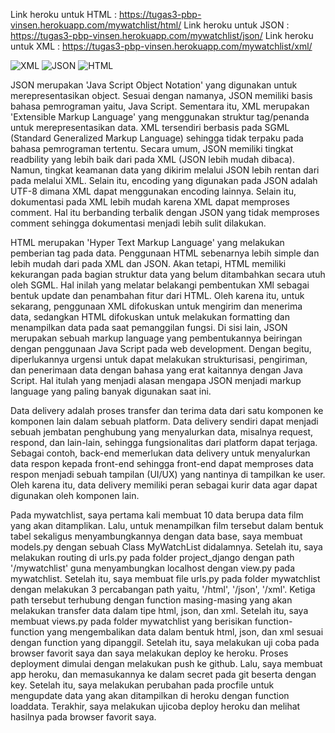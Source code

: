 Link heroku untuk HTML : https://tugas3-pbp-vinsen.herokuapp.com/mywatchlist/html/
Link heroku untuk JSON : https://tugas3-pbp-vinsen.herokuapp.com/mywatchlist/json/
Link heroku untuk XML : https://tugas3-pbp-vinsen.herokuapp.com/mywatchlist/xml/

![XML](https://drive.google.com/uc?export=view&id=1wm0xDZwdzt7dmaiXx_Z_7drP4N1_3HM-)
![JSON](https://drive.google.com/uc?export=view&id=1v1YZBoOiJ5aFvvTSBJKUvNUtz7U1bRU5)
![HTML](https://drive.google.com/uc?export=view&id=1mmCOoiq6aOO9OMvHMLeRRGYAF6Gtv494)



JSON merupakan 'Java Script Object Notation' yang digunakan untuk merepresentasikan object. Sesuai dengan namanya, JSON memiliki basis bahasa pemrograman yaitu, Java Script. Sementara itu, XML merupakan 'Extensible Markup Language' yang menggunakan struktur tag/penanda untuk merepresentasikan data. XML tersendiri berbasis pada SGML (Standard Generalized Markup Language) sehingga tidak terpaku pada bahasa pemrograman tertentu. Secara umum, JSON memiliki tingkat readbility yang lebih baik dari pada XML (JSON lebih mudah dibaca). Namun, tingkat keamanan data yang dikirim melalui JSON lebih rentan dari pada melalui XML. Selain itu, encoding yang digunakan pada JSON adalah UTF-8 dimana XML dapat menggunakan encoding lainnya. Selain itu, dokumentasi pada XML lebih mudah karena XML dapat memproses comment. Hal itu berbanding terbalik dengan JSON yang tidak memproses comment sehingga dokumentasi menjadi lebih sulit dilakukan.

HTML merupakan 'Hyper Text Markup Language' yang melakukan pemberian tag pada data. Penggunaan HTML sebenarnya lebih simple dan lebih mudah dari pada XML dan JSON. Akan tetapi, HTML memiliki kekurangan pada bagian struktur data yang belum ditambahkan secara utuh oleh SGML. Hal inilah yang melatar belakangi pembentukan XMl sebagai bentuk update dan penambahan fitur dari HTML. Oleh karena itu, untuk sekarang, penggunaan XML difokuskan untuk mengirim dan menerima data, sedangkan HTML difokuskan untuk melakukan formatting dan menampilkan data pada saat pemanggilan fungsi. Di sisi lain, JSON merupakan sebuah markup language yang pembentukannya beiringan dengan penggunaan Java Script pada web development. Dengan begitu, diperlukannya urgensi untuk dapat melakukan strukturisasi, pengiriman, dan penerimaan data dengan bahasa yang erat kaitannya dengan Java Script.  Hal itulah yang menjadi alasan mengapa JSON menjadi markup language yang paling banyak digunakan saat ini.


Data delivery adalah proses transfer dan terima data dari satu komponen ke komponen lain dalam sebuah platform. Data delivery sendiri dapat menjadi sebuah jembatan penghubung yang menyalurkan data, misalnya request, respond, dan lain-lain, sehingga fungsionalitas dari platform dapat terjaga. Sebagai contoh, back-end memerlukan data delivery untuk menyalurkan data respon kepada front-end sehingga front-end dapat memproses data respon menjadi sebuah tampilan (UI/UX) yang nantinya di tampilkan ke user. Oleh karena itu, data delivery memiliki peran sebagai kurir data agar dapat digunakan oleh komponen lain.


Pada mywatchlist, saya pertama kali membuat 10 data berupa data film yang akan ditamplikan. Lalu, untuk menampilkan film tersebut dalam bentuk tabel sekaligus menyambungkannya dengan data base, saya membuat models.py dengan sebuah Class MyWatchList didalamnya. Setelah itu, saya melakukan routing di urls.py pada folder project_django dengan path '/mywatchlist' guna menyambungkan localhost dengan view.py pada mywatchlist. Setelah itu, saya membuat file urls.py pada folder mywatchlist dengan melakukan 3 percabangan path yaitu, '/html', '/json', '/xml'. Ketiga path tersebut terhubung dengan function masing-masing yang akan melakukan transfer data dalam tipe html, json, dan xml. Setelah itu, saya membuat views.py pada folder mywatchlist yang berisikan function-function yang mengembalikan data dalam bentuk html, json, dan xml sesuai dengan function yang dipanggil. Setelah itu, saya melakukan uji coba pada browser favorit saya dan saya melakukan deploy ke heroku. Proses deployment dimulai dengan melakukan push ke github. Lalu, saya membuat app heroku, dan memasukannya ke dalam secret pada git beserta dengan key. Setelah itu, saya melakukan perubahan pada procfile untuk mengupdate data yang akan ditampilkan di heroku dengan function loaddata. Terakhir, saya melakukan ujicoba deploy heroku dan melihat hasilnya pada browser favorit saya.